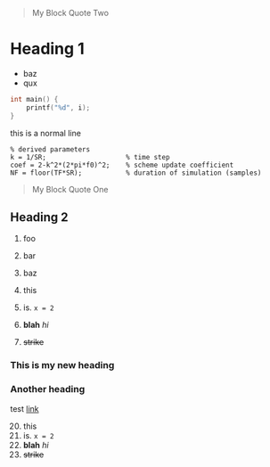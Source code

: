 > My
> Block
> Quote
> Two

# Heading 1
- baz
- qux

```c
int main() {
    printf("%d", i);
}
```

this is a normal line

```test
% derived parameters
k = 1/SR;                    % time step
coef = 2-k^2*(2*pi*f0)^2;    % scheme update coefficient
NF = floor(TF*SR);           % duration of simulation (samples)
```
> My
> Block
> Quote
> One

## Heading 2

1. foo
2. bar
3. baz

20. this
21. is. `x = 2`
22. **blah** *hi*
23. ~~strike~~

### This is my new heading
### Another heading 

test [link](https://duckduckgo.com)

20. this
21. is. `x = 2`
22. **blah** *hi*
23. ~~strike~~

